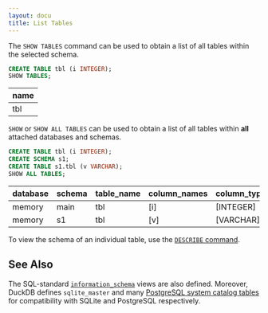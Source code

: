 ```yaml
---
layout: docu
title: List Tables
---
```


The `SHOW TABLES` command can be used to obtain a list of all tables within the selected schema.

```sql
CREATE TABLE tbl (i INTEGER);
SHOW TABLES;
```


| name |
|------|
| tbl  |

`SHOW` or `SHOW ALL TABLES` can be used to obtain a list of all tables within **all** attached databases and schemas.

```sql
CREATE TABLE tbl (i INTEGER);
CREATE SCHEMA s1;
CREATE TABLE s1.tbl (v VARCHAR);
SHOW ALL TABLES;
```


| database | schema | table_name | column_names | column_types | temporary |
|----------|--------|------------|--------------|--------------|-----------|
| memory   | main   | tbl        | [i]          | [INTEGER]    | false     |
| memory   | s1     | tbl        | [v]          | [VARCHAR]    | false     |

To view the schema of an individual table, use the [`DESCRIBE` command](describe).

## See Also

The SQL-standard [`information_schema`](../../sql/information_schema) views are also defined. Moreover, DuckDB defines `sqlite_master` and many [PostgreSQL system catalog tables](https://www.postgresql.org/docs/16/catalogs.html) for compatibility with SQLite and PostgreSQL respectively.